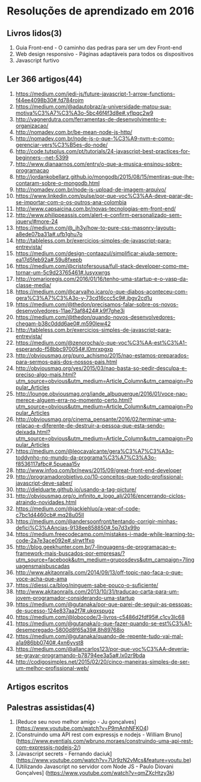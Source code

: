 # Resoluções de aprendizado em 2016

## Livros lidos(3)

 1. Guia Front-end - O caminho das pedras para ser um dev Front-end
 2. Web design responsivo - Páginas adaptáveis para todos os dispositivos
 3. Javascript furtivo

## Ler 366 artigos(44)

 1. https://medium.com/jedi-js/future-javascript-1-arrow-functions-f44ee4098b30#.fd784rojm
 2. https://medium.com/@adautobraz/a-universidade-matou-sua-motiva%C3%A7%C3%A3o-5bc46f4f3d8e#.yflpqc2w9
 3. http://vagnerdutra.com/ferramentas-de-desenvolvimento-e-organizacao/
 4. http://nomadev.com.br/be-mean-node-js-http/
 5. http://nomadev.com.br/node-js-o-que-%C3%A9-nvm-e-como-gerenciar-vers%C3%B5es-do-node/
 6. http://code.tutsplus.com/pt/tutorials/24-javascript-best-practices-for-beginners--net-5399
 7. http://www.dianaarnos.com/entry/o-que-a-musica-ensinou-sobre-programacao
 8. http://jordankobellarz.github.io/mongodb/2015/08/15/mentiras-que-lhe-contaram-sobre-o-mongodb.html
 9. http://nomadev.com.br/node-js-upload-de-imagem-arquivo/
 10. https://www.linkedin.com/pulse/por-que-voc%C3%AA-deve-parar-de-se-importar-com-o-os-outros-ana-colombia
 11. http://www.capsaicina.com.br/novas-tecnologias-em-front-end/
 12. http://www.philippeassis.com/alert-e-confirm-personalizado-sem-jquery/#more-24
 13. https://medium.com/@_jh3y/how-to-pure-css-masonry-layouts-a8ede07ba31a#.ufb1ghu7o
 14. http://tableless.com.br/exercicios-simples-de-javascript-para-entrevista/
 15. https://medium.com/design-contaazul/simplificar-ajuda-sempre-ea17d5feb92a#.59u8fxepb
 16. https://medium.com/@cristofersousa/full-stack-developer-como-me-tornar-um-5c9d23765461#.lusyxwrgs
 17. http://romarioregis.com/2016/01/16/tenho-uma-startup-e-o-vasp-da-classe-media/
 18. https://medium.com/@carvalho.icaro/o-que-diabos-aconteceu-com-gera%C3%A7%C3%A3o-y-73cd16ccc5c9#.jbgv2cd1u
 19. https://medium.com/@thedon/precisamos-falar-sobre-os-novos-desenvolvedores-11ae73af8424#.k9f7ghe3i
 20. https://medium.com/@thedon/quando-novos-desenvolvedores-chegam-b38c0ddd6ae0#.m590lew42
 21. http://tableless.com.br/exercicios-simples-de-javascript-para-entrevista/
 22. https://medium.com/@zenorocha/o-que-voc%C3%AA-est%C3%A1-esperando-f58bbc970054#.l0mrxpgxp
 23. http://obviousmag.org/puro_achismo/2015/nao-estamos-preparados-para-sermos-pais-dos-nossos-pais.html
 24. http://obviousmag.org/yes/2015/03/nao-basta-so-pedir-desculpa-e-preciso-algo-mais.html?utm_source=obvious&utm_medium=Article_Column&utm_campaign=Popular_Articles
 25. http://lounge.obviousmag.org/iande_albuquerque/2016/01/voce-nao-merece-alguem-erra-no-momento-certo.html?utm_source=obvious&utm_medium=Article_Column&utm_campaign=Popular_Articles
 26. http://obviousmag.org/cinema_pensante/2016/02/terminar-uma-relacao-e-diferente-de-destruir-a-pessoa-que-esta-sendo-deixada.html?utm_source=obvious&utm_medium=Article_Column&utm_campaign=Popular_Articles
 27. https://medium.com/@leocavalcante/gera%C3%A7%C3%A3o-toddynho-no-mundo-da-programa%C3%A7%C3%A3o-f8536117afbc#.5pueaa15v
 28. http://www.infoq.com/br/news/2015/09/great-front-end-developer
 29. http://programadorobjetivo.co/10-conceitos-que-todo-profissional-javascript-deve-saber/
 30. http://dielduarte.github.io/usando-a-tag-picture/
 31. http://obviousmag.org/o_infinito_e_logo_ali/2016/encerrando-ciclos-atraindo-novidades.html
 32. https://medium.com/@jackiehluo/a-year-of-code-c7bc1d4460cb#.mq28u05ll
 33. https://medium.com/@andersoonfront/tentando-corrigir-minhas-defici%C3%AAncias-9138ee858850#.5p7d3x99o
 34. https://medium.freecodecamp.com/mistakes-i-made-while-learning-to-code-2a7e3ace092e#.slrwt1fxp
 35. http://blog.geekhunter.com.br/7-linguagens-de-programacao-e-framework-mais-buscados-por-empresas/?utm_source=facebook&utm_medium=gruposdevs&utm_campaign=7linguagensmaisbuscadas
 36. http://www.akitaonrails.com/2014/09/13/off-topic-nao-faca-o-que-voce-acha-que-ama
 37. https://diessi.ca/blog/ninguem-sabe-pouco-o-suficiente/
 38. http://www.akitaonrails.com/2013/10/31/traducao-carta-para-um-jovem-programador-considerando-uma-startup
 39. https://medium.com/@gutanaka/por-que-parei-de-seguir-as-pessoas-de-sucesso-124e837aa2f7#.ukgxspugz
 40. https://medium.com/@lobocode/3-livros-c5486d2fdf95#.c1cv3lc68
 41. https://medium.com/@gutanaka/o-que-fazer-quando-se-est%C3%A1-desempregado-5800d8f65a39#.8h89768io
 42. https://medium.com/@gutanaka/quando-de-repente-tudo-vai-mal-a1a986bb0740#.4xn6yvst8
 43. https://medium.com/@allancarlos123/por-que-voc%C3%AA-deveria-se-gravar-programando-b78794ee3a5a#.lx0zr9bda
 44. http://codigosimples.net/2015/02/20/cinco-maneiras-simples-de-ser-um-melhor-profissional-web/
 
## Artigos escritos

## Palestras assistidas(4)
1. [Reduce seu novo melhor amigo - Ju gonçalves] (https://www.youtube.com/watch?v=P9mAnhNFKO4) 
2. [Construindo uma API rest com expressjs e nodejs - William Bruno] (https://www.eventials.com/wbruno.moraes/construindo-uma-api-rest-com-expressjs-nodejs-2/)
3. [Javascript secrets - Fernando daciuk] (https://www.youtube.com/watch?v=7Ur9zN2vMcs&feature=youtu.be)
4. [Utilizando Javascript no servidor com Node JS -  Paulo Diovani Gonçalves] (https://www.youtube.com/watch?v=qmZXcHtzy3k)
